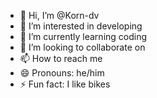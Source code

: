 - 👋 Hi, I’m @Korn-dv
- 👀 I’m interested in developing
- 🌱 I’m currently learning coding
- 💞️ I’m looking to collaborate on 
- 📫 How to reach me 
- 😄 Pronouns: he/him
- ⚡ Fun fact: I like bikes

<!---
Korn-dv/Korn-dv is a ✨ special ✨ repository because its `README.md` (this file) appears on your GitHub profile.
You can click the Preview link to take a look at your changes.
--->
